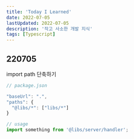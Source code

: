 ```yaml
---
title: 'Today I Learned'
date: 2022-07-05
lastUpdated: 2022-07-05
description: '작고 사소한 개발 지식'
tags: [Typescript]
---
```


## 220705

import path 단축하기

```ts
// package.json

"baseUrl": ".",
"paths": {
  "@libs/*": ["libs/*"]
}

// usage
import something from '@libs/server/handler';
```
